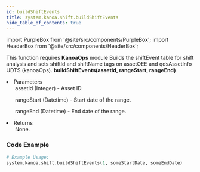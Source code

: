 ```yaml
---
id: buildShiftEvents
title: system.kanoa.shift.buildShiftEvents
hide_table_of_contents: true
---
```


import PurpleBox from '@site/src/components/PurpleBox';
import HeaderBox from '@site/src/components/HeaderBox';

<PurpleBox>This function requires <b>KanoaOps</b> module</PurpleBox>
<HeaderBox header="Description">Builds the shiftEvent table for shift analysis and sets shiftId and shiftName tags on assetOEE and qdsAssetInfo UDTS (kanoaOps).</HeaderBox>
<HeaderBox header="Syntax">
    <b>buildShiftEvents(assetId, rangeStart, rangeEnd)</b>
    <li>Parameters <br />
        <ul>assetId (Integer) - Asset ID.</ul>
        <ul>rangeStart (Datetime) - Start date of the range.</ul>
        <ul>rangeEnd (Datetime) - End date of the range.</ul>
    </li>
    <li>Returns <br />
        <ul>None.</ul>
    </li>
</HeaderBox>

### Code Example

```python
# Example Usage:
system.kanoa.shift.buildShiftEvents(1, someStartDate, someEndDate)
